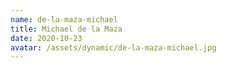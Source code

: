 ```yaml
---
name: de-la-maza-michael
title: Michael de la Maza
date: 2020-10-23
avatar: /assets/dynamic/de-la-maza-michael.jpg
---
```

